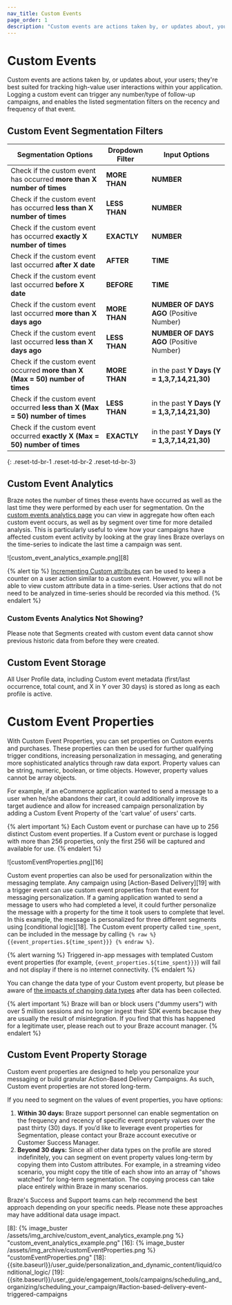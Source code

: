 ```yaml
---
nav_title: Custom Events
page_order: 1
description: "Custom events are actions taken by, or updates about, your users; they're best suited for tracking high-value user interactions with your application."
---
```


# Custom Events

Custom events are actions taken by, or updates about, your users; they're best suited for tracking high-value user interactions within your application. Logging a custom event can trigger any number/type of follow-up campaigns, and enables the listed segmentation filters on the recency and frequency of that event.

## Custom Event Segmentation Filters

| Segmentation Options | Dropdown Filter | Input Options |
| ---------------------| --------------- | ------------- |
| Check if the custom event has occurred __more than X number of times__ | __MORE THAN__ | __NUMBER__ |
| Check if the custom event has occurred __less than X number of times__ | __LESS THAN__ | __NUMBER__ |
| Check if the custom event has occurred __exactly X number of times__ | __EXACTLY__ | __NUMBER__ |
| Check if the custom event last occurred __after X date__ | __AFTER__ | __TIME__ |
| Check if the custom event last occurred __before X date__ | __BEFORE__ | __TIME__ |
| Check if the custom event last occurred __more than X days ago__ | __MORE THAN__ | __NUMBER OF DAYS AGO__ (Positive Number) |
| Check if the custom event last occurred __less than X days ago__ | __LESS THAN__ | __NUMBER OF DAYS AGO__ (Positive Number) |
| Check if the custom event occurred __more than X (Max = 50) number of times__ | __MORE THAN__ | in the past __Y Days (Y = 1,3,7,14,21,30)__ |
| Check if the custom event occurred __less than X (Max = 50) number of times__ | __LESS THAN__ | in the past __Y Days (Y = 1,3,7,14,21,30)__ |
| Check if the custom event occurred __exactly X (Max = 50) number of times__ | __EXACTLY__ | in the past __Y Days (Y = 1,3,7,14,21,30)__ |
{: .reset-td-br-1 .reset-td-br-2 .reset-td-br-3}

## Custom Event Analytics

Braze notes the number of times these events have occurred as well as the last time they were performed by each user for segmentation. On the [custom events analytics page][7] you can view in aggregate how often each custom event occurs, as well as by segment over time for more detailed analysis. This is particularly useful to view how your campaigns have affected custom event activity by looking at the gray lines Braze overlays on the time-series to indicate the last time a campaign was sent.

![custom_event_analytics_example.png][8]

{% alert tip %}
[Incrementing Custom attributes]({{site.baseurl}}/user_guide/data_and_analytics/custom_data/custom_attributes/#integers) can be used to keep a counter on a user action similar to a custom event. However, you will not be able to view custom attribute data in a time-series. User actions that do not need to be analyzed in time-series should be recorded via this method.
{% endalert %}

### Custom Events Analytics Not Showing?

Please note that Segments created with custom event data cannot show previous historic data from before they were created.

## Custom Event Storage

All User Profile data, including Custom event metadata (first/last occurrence, total count, and X in Y over 30 days) is stored as long as each profile is active.

# Custom Event Properties

With Custom Event Properties, you can set properties on Custom events and purchases. These properties can then be used for further qualifying trigger conditions, increasing personalization in messaging, and generating more sophisticated analytics through raw data export. Property values can be string, numeric, boolean, or time objects. However, property values cannot be array objects.

For example, if an eCommerce application wanted to send a message to a user when he/she abandons their cart, it could additionally improve its target audience and allow for increased campaign personalization by adding a Custom Event Property of the 'cart value' of users' carts.

{% alert important %}
Each Custom event or purchase can have up to 256 distinct Custom event properties. If a Custom event or purchase is logged with more than 256 properties, only the first 256 will be captured and available for use.
{% endalert %}

![customEventProperties.png][16]

Custom event properties can also be used for personalization within the messaging template. Any campaign using [Action-Based Delivery][19] with a trigger event can use custom event properties from that event for messaging personalization. If a gaming application wanted to send a message to users who had completed a level, it could further personalize the message with a property for the time it took users to complete that level. In this example, the message is personalized for three different segments using [conditional logic][18].  The Custom event property called ``time_spent``, can be included in the message by calling ``{% raw %} {{event_properties.${time_spent}}} {% endraw %}``.

{% alert warning %}
Triggered in-app messages with templated Custom event properties (for example, ``{event_properties.${time_spent}}}``) will fail and not display if there is no internet connectivity.
{% endalert %}

You can change the data type of your Custom event property, but please be aware of [the impacts of changing data types]({{site.baseurl}}/help/help_articles/data/change_custom_data_type/) after data has been collected.

{% alert important %}
Braze will ban or block users ("dummy users") with over 5 million sessions and no longer ingest their SDK events because they are usually the result of misintegration. If you find that this has happened for a legitimate user, please reach out to your Braze account manager.
{% endalert %}

## Custom Event Property Storage
Custom event properties are designed to help you personalize your messaging or build granular Action-Based Delivery Campaigns. As such, Custom event properties are not stored long-term.

If you need to segment on the values of event properties, you have options:
1. **Within 30 days:** Braze support personnel can enable segmentation on the frequency and recency of specific event property values over the past thirty (30) days. If you’d like to leverage event properties for Segmentation, please contact your Braze account executive or Customer Success Manager.
2. **Beyond 30 days:** Since all other data types on the profile are stored indefinitely, you can segment on event property values long-term by copying them into Custom attributes. For example, in a streaming video scenario, you might copy the title of each show into an array of "shows watched" for long-term segmentation. The copying process can take place entirely within Braze in many scenarios.

Braze's Success and Support teams can help recommend the best approach depending on your specific needs. Please note these approaches may have additional data usage impact.

[7]: https://dashboard-01.braze.com/dashboard/custom_events/
[8]: {% image_buster /assets/img_archive/custom_event_analytics_example.png %} "custom_event_analytics_example.png"
[16]: {% image_buster /assets/img_archive/customEventProperties.png %} "customEventProperties.png"
[18]: {{site.baseurl}}/user_guide/personalization_and_dynamic_content/liquid/conditional_logic/
[19]: {{site.baseurl}}/user_guide/engagement_tools/campaigns/scheduling_and_organizing/scheduling_your_campaign/#action-based-delivery-event-triggered-campaigns
